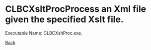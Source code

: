 # CLBCXsltProcProcess an Xml file given the specified Xslt file.
          
Executable Name: CLBCXsltProc.exe.

[Back](../../README.md)
        
        